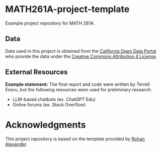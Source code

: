 # MATH261A-project-template
Example project repository for MATH 261A.

## Data 

Data used in this project is obtained from the [California Open Data Portal](https://data.ca.gov/dataset/city-expenditures-per-capita) who provide the data under the [Creative Commons Attribution 4 License](https://creativecommons.org/licenses/by/4.0/legalcode).

## External Resources

**Example statement:** The final report and code were written by Terrell Enoru, but the following resources were used for preliminary research:

* LLM-based chatbots (ex. ChatGPT Edu)
* Online forums (ex. Stack Overflow).

# Acknowledgments

This project repository is based on the template provided by [Rohan Alexander](https://github.com/RohanAlexander/starter_folder/tree/main).
